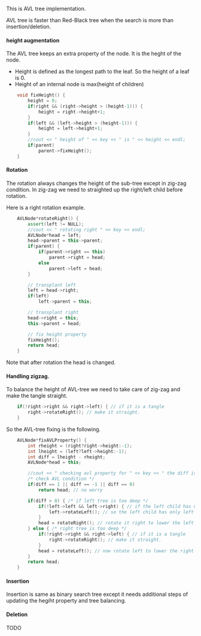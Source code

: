 
This is AVL tree implementation.

AVL tree is faster than Red-Black tree when the search is more than insertion/deletion.

#### height augmentation

The AVL tree keeps an extra property of the node. It is the heght of the node.

- Height is defined as the longest path to the leaf. So the height of a leaf is 0.
- Height of an internal node is max(height of children)

```C++
	void fixHeight() {
		height = 0;
		if(right && (right->height > (height-1))) {
			height = right->height+1;
		}
		if(left && (left->height > (height-1))) {
			height = left->height+1;
		}
		//cout << " height of " << key << " is " << height << endl;
		if(parent)
			parent->fixHeight();
	}
```


#### Rotation

The rotation always changes the height of the sub-tree except in zig-zag condition. In zig-zag we need to straighted up the right/left child before rotation.

Here is a right rotation example.

```C++
	AVLNode*rotateRight() {
		assert(left != NULL);
		//cout << " rotating right " << key << endl;
		AVLNode*head = left;
		head->parent = this->parent;
		if(parent) {
			if(parent->right == this)
				parent->right = head;
			else
				parent->left = head;
		}

		// transplant left
		left = head->right;
		if(left)
			left->parent = this;

		// transplant right
		head->right = this;
		this->parent = head;

		// fix height property
		fixHeight();
		return head;
	}
```

Note that after rotation the head is changed.

#### Handling zigzag.

To balance the height of AVL-tree we need to take care of zig-zag and make the tangle straight.

```C++
	if(!right->right && right->left) { // if it is a tangle
		right->rotateRight(); // make it straight.
	}
```

So the AVL-tree fixing is the following.

```C++
	AVLNode*fixAVLProperty() {
		int rheight = (right?right->height:-1);
		int lheight = (left?left->height:-1);
		int diff = lheight - rheight;
		AVLNode*head = this;

		//cout << " checking avl property for " << key << " the diff is " << diff << endl;
		/* check AVL condition */
		if(diff == 1 || diff == -1 || diff == 0)
			return head; // no worry

		if(diff > 0) { /* if left tree is too deep */
			if(!left->left && left->right) { // if the left child has no more left child and if there is right child
				left->rotateLeft(); // so the left child has only left child (no right child), kind of straight line
			}
			head = rotateRight(); // rotate it right to lower the left height
		} else { /* right tree is too deep */
			if(!right->right && right->left) { // if it is a tangle
				right->rotateRight(); // make it straight.
			}
			head = rotateLeft(); // now rotate left to lower the right height
		}
		return head;
	}
```

#### Insertion

Insertion is same as binary search tree except it needs additional steps of updating the hegiht property and tree balancing.

#### Deletion

TODO


